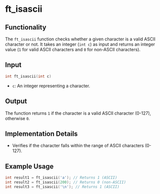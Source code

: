 # ft_isascii

## Functionality

The `ft_isascii` function checks whether a given character is a valid ASCII character or not. It takes an integer (`int c`) as input and returns an integer value (`1` for valid ASCII characters and `0` for non-ASCII characters).

## Input

```c
int	ft_isascii(int c)
```

- `c`: An integer representing a character.

## Output

The function returns `1` if the character is a valid ASCII character (0-127), otherwise `0`.

## Implementation Details

- Verifies if the character falls within the range of ASCII characters (0-127).

## Example Usage

```c
int result1 = ft_isascii('a'); // Returns 1 (ASCII)
int result2 = ft_isascii(200); // Returns 0 (non-ASCII)
int result3 = ft_isascii('\n'); // Returns 1 (ASCII)
```